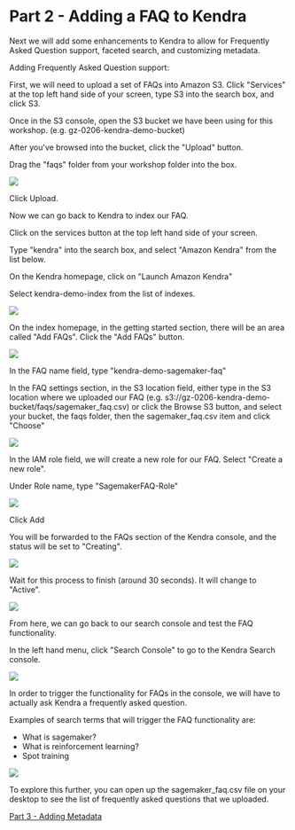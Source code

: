 # Part 2 - Adding a FAQ to Kendra

Next we will add some enhancements to Kendra to allow for Frequently Asked Question support, faceted search, and customizing metadata.

Adding Frequently Asked Question support:

First, we will need to upload a set of FAQs into Amazon S3. Click "Services" at the top left hand side of your screen, type S3 into the search box, and click S3.

Once in the S3 console, open the S3 bucket we have been using for this workshop. (e.g. gz-0206-kendra-demo-bucket)

After you've browsed into the bucket, click the "Upload" button.

Drag the "faqs" folder from your workshop folder into the box.

![](https://github.com/aws-samples/enterprise-search-with-amazon-kendra-workshop/blob/master/images/Screen%20Shot%202020-02-20%20at%205.50.56%20PM.png)

Click Upload.

Now we can go back to Kendra to index our FAQ.

Click on the services button at the top left hand side of your screen.

Type "kendra" into the search box, and select "Amazon Kendra" from the list below.

On the Kendra homepage, click on "Launch Amazon Kendra"

Select kendra-demo-index from the list of indexes.

![](https://github.com/aws-samples/enterprise-search-with-amazon-kendra-workshop/blob/master/images/Screen%20Shot%202020-02-20%20at%205.53.20%20PM.png)

On the index homepage, in the getting started section, there will be an area called "Add FAQs". Click the "Add FAQs" button.

![](https://github.com/aws-samples/enterprise-search-with-amazon-kendra-workshop/blob/master/images/Screen%20Shot%202020-02-20%20at%205.53.33%20PM.png)

In the FAQ name field, type "kendra-demo-sagemaker-faq"

In the FAQ settings section, in the S3 location field, either type in the S3 location where we uploaded our FAQ (e.g. s3://gz-0206-kendra-demo-bucket/faqs/sagemaker_faq.csv) or click the Browse S3 button, and select your bucket, the faqs folder, then the sagemaker_faq.csv item and click "Choose"

![](https://github.com/aws-samples/enterprise-search-with-amazon-kendra-workshop/blob/master/images/Screen%20Shot%202020-02-20%20at%205.58.48%20PM.png)

In the IAM role field, we will create a new role for our FAQ. Select "Create a new role".

Under Role name, type "SagemakerFAQ-Role"

![](https://github.com/aws-samples/enterprise-search-with-amazon-kendra-workshop/blob/master/images/Screen%20Shot%202020-08-04%20at%2012.43.39%20PM.png)

Click Add

You will be forwarded to the FAQs section of the Kendra console, and the status will be set to "Creating". 

![](https://github.com/aws-samples/enterprise-search-with-amazon-kendra-workshop/blob/master/images/Screen%20Shot%202020-02-20%20at%206.01.33%20PM.png)

Wait for this process to finish (around 30 seconds). It will change to "Active".

![](https://github.com/aws-samples/enterprise-search-with-amazon-kendra-workshop/blob/master/images/Screen%20Shot%202020-02-20%20at%206.03.15%20PM.png)

From here, we can go back to our search console and test the FAQ functionality.

In the left hand menu, click "Search Console" to go to the Kendra Search console.

![](https://github.com/aws-samples/enterprise-search-with-amazon-kendra-workshop/blob/master/images/Screen%20Shot%202020-02-20%20at%206.42.38%20PM.png)

In order to trigger the functionality for FAQs in the console, we will have to actually ask Kendra a frequently asked question.

Examples of search terms that will trigger the FAQ functionality are:

- What is sagemaker?
- What is reinforcement learning?
- Spot training

![](https://github.com/aws-samples/enterprise-search-with-amazon-kendra-workshop/blob/master/images/Screen%20Shot%202020-02-20%20at%206.09.15%20PM.png)

To explore this further, you can open up the sagemaker_faq.csv file on your desktop to see the list of frequently asked questions that we uploaded.

[Part 3 - Adding Metadata](https://github.com/aws-samples/enterprise-search-with-amazon-kendra-workshop/blob/master/Part%203%20-%20Adding%20Metadata.md)

